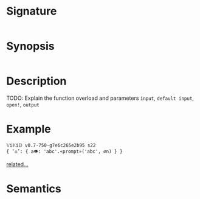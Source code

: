 # Signature
```vikid-signature
```

# Synopsis
```vikid-synopsis
```

# Description
TODO: Explain the function overload and parameters `input`, `default input`, `open!`, `output`

# Example
```vikid-script
𝕍i𝕂i𝔻 v0.7-750-g7e6c265e2b95 s22
{ ‘⌂’: { a👁: 'abc'.«prompt»('abc', ∅n) } }
```


[related...](open!)

# Semantics